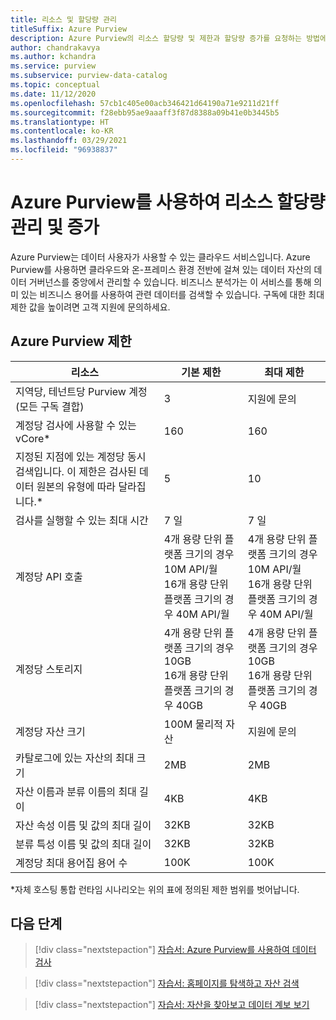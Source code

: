 ```yaml
---
title: 리소스 및 할당량 관리
titleSuffix: Azure Purview
description: Azure Purview의 리소스 할당량 및 제한과 할당량 증가를 요청하는 방법에 대해 자세히 알아봅니다.
author: chandrakavya
ms.author: kchandra
ms.service: purview
ms.subservice: purview-data-catalog
ms.topic: conceptual
ms.date: 11/12/2020
ms.openlocfilehash: 57cb1c405e00acb346421d64190a71e9211d21ff
ms.sourcegitcommit: f28ebb95ae9aaaff3f87d8388a09b41e0b3445b5
ms.translationtype: HT
ms.contentlocale: ko-KR
ms.lasthandoff: 03/29/2021
ms.locfileid: "96938837"
---
```

# <a name="manage-and-increase-quotas-for-resources-with-azure-purview"></a>Azure Purview를 사용하여 리소스 할당량 관리 및 증가
 
Azure Purview는 데이터 사용자가 사용할 수 있는 클라우드 서비스입니다. Azure Purview를 사용하면 클라우드와 온-프레미스 환경 전반에 걸쳐 있는 데이터 자산의 데이터 거버넌스를 중앙에서 관리할 수 있습니다. 비즈니스 분석가는 이 서비스를 통해 의미 있는 비즈니스 용어를 사용하여 관련 데이터를 검색할 수 있습니다. 구독에 대한 최대 제한 값을 높이려면 고객 지원에 문의하세요.
 
## <a name="azure-purview-limits"></a>Azure Purview 제한
 
|**리소스**|  **기본 제한**  |**최대 제한**|
|---|---|---|
|지역당, 테넌트당 Purview 계정(모든 구독 결합)|3|지원에 문의|
|계정당 검사에 사용할 수 있는 vCore*|160|160|
|지정된 지점에 있는 계정당 동시 검색입니다. 이 제한은 검사된 데이터 원본의 유형에 따라 달라집니다.*|5 | 10 |
|검사를 실행할 수 있는 최대 시간|7 일|7 일|
|계정당 API 호출|4개 용량 단위 플랫폼 크기의 경우 10M API/월 <br>16개 용량 단위 플랫폼 크기의 경우 40M API/월 |4개 용량 단위 플랫폼 크기의 경우 10M API/월 <br>16개 용량 단위 플랫폼 크기의 경우 40M API/월|
|계정당 스토리지|4개 용량 단위 플랫폼 크기의 경우 10GB <br>16개 용량 단위 플랫폼 크기의 경우 40GB |4개 용량 단위 플랫폼 크기의 경우 10GB <br> 16개 용량 단위 플랫폼 크기의 경우 40GB |
|계정당 자산 크기|100M 물리적 자산 |지원에 문의|
|카탈로그에 있는 자산의 최대 크기|2MB|2MB|
|자산 이름과 분류 이름의 최대 길이|4KB|4KB|
|자산 속성 이름 및 값의 최대 길이|32KB|32KB|
|분류 특성 이름 및 값의 최대 길이|32KB|32KB|
|계정당 최대 용어집 용어 수|100K|100K|
 
*자체 호스팅 통합 런타임 시나리오는 위의 표에 정의된 제한 범위를 벗어납니다. 
 
## <a name="next-steps"></a>다음 단계
 
> [!div class="nextstepaction"]
>[자습서: Azure Purview를 사용하여 데이터 검사](tutorial-scan-data.md)

> [!div class="nextstepaction"]
>[자습서: 홈페이지를 탐색하고 자산 검색](tutorial-asset-search.md)

> [!div class="nextstepaction"]
>[자습서: 자산을 찾아보고 데이터 계보 보기](tutorial-browse-and-view-lineage.md)
